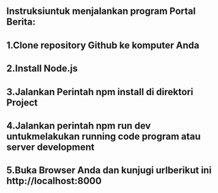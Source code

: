 ## Instruksiuntuk menjalankan program Portal Berita:

## 1.Clone repository Github ke komputer Anda

## 2.Install Node.js

## 3.Jalankan Perintah npm install di direktori Project

## 4.Jalankan perintah npm run dev untukmelakukan running code program atau server development

## 5.Buka Browser Anda dan kunjugi urlberikut ini http://localhost:8000
